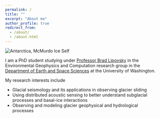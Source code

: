 ```yaml
---
permalink: /
title: ""
excerpt: "About me"
author_profile: true
redirect_from:
  - /about/
  - /about.html
---
```


![Antarctica, McMurdo Ice Self](images/PC040267.JPG)

I am a PhD student studying under [Professor Brad Lipovsky](https://bradlipovsky.github.io/) in the Environmental Geophysics and Computation research group in the [Department of Earth and Space Sciences](https://www.ess.washington.edu/) at the University of Washington.

My research interests include
  - Glacial seismology and its applications in observing glacier sliding
  - Using distributed acoustic sensing to better understand subglacial processes and basal-ice interactions
  - Observing and modeling glacier geophysical and hydrological processes
